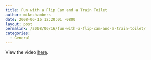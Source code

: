 ```yaml
---
title: Fun with a Flip Cam and a Train Toilet
author: mikechambers
date: 2008-06-16 12:20:01 -0800
layout: post
permalink: /2008/06/16/fun-with-a-flip-cam-and-a-train-toilet/
categories:
  - General
---
```



View the video [here][1].

 [1]: http://www.youtube.com/watch?v=BpuD3fKC4LQ